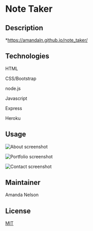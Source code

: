 # Note Taker
## Description


*https://amandaln.github.io/note_taker/

## Technologies
HTML

CSS/Bootstrap

node.js

Javascript

Express

Heroku

## Usage
![About screenshot](./assets/images/about.png)

![Portfolio screenshot](./assets/images/updateport.png)

![Contact screenshot](./assets/images/contact.png)


## Maintainer
Amanda Nelson

## License
[MIT](https://choosealicense.com/licenses/mit/)